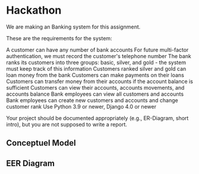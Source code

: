 # Hackathon

We are making an Banking system for this assignment.

These are the requirements for the system:

A customer can have any number of bank accounts
For future multi-factor authentication, we must record the customer's telephone number
The bank ranks its customers into three groups: basic, silver, and gold - the system must keep track of this information
Customers ranked silver and gold can loan money from the bank
Customers can make payments on their loans
Customers can transfer money from their accounts if the account balance is sufficient
Customers can view their accounts, accounts movements, and accounts balance
Bank employees can view all customers and accounts
Bank employees can create new customers and accounts and change customer rank
Use Python 3.9 or newer, Django 4.0 or newer

Your project should be documented appropriately (e.g., ER-Diagram, short intro), but you are not supposed to write a report.

## Conceptuel Model 


## EER Diagram

